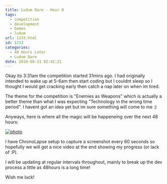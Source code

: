 ```yaml
---
title: Ludum Dare - Hour 0
tags:
  - competition
  - development
  - Games
  - ludum
url: 1233.html
id: 1233
categories:
  - 48 Hours Later
  - Ludum Dare
date: 2010-08-21 02:42:21
---
```


Okay its 3:31am the competition started 31mins ago. I had originally intended to wake up at 5-6am then start coding but I couldnt sleep so I thought I would get cracking early then catch a nap later on when im tired.
<!-- more -->
The theme for the competition is "Enemies as Weapons" which is actually a better theme than what I was expecting "Technology in the wrong time period". I havent got an idea yet but im sure something will come to me :)

Anyways, here is where all the magic will be happeneing over the next 48 hours:

[![](https://mikecann.co.uk/wp-content/uploads/2010/08/photo-1024x768.jpg "photo")](https://mikecann.co.uk/wp-content/uploads/2010/08/photo.jpg)

I have ChronoLapse setup to capture a screenshot every 60 seconds so hopefully we will get a nice video at the end showing my progress (or lack of :P).

I will be updating at regular intervals throughout, mainly to break up the dev process a little as 48hours is a long time!

Wish me luck!